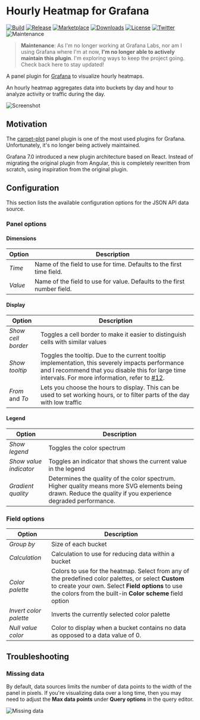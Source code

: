 # Hourly Heatmap for Grafana

[![Build](https://github.com/marcusolsson/grafana-hourly-heatmap-panel/workflows/CI/badge.svg)](https://github.com/marcusolsson/grafana-hourly-heatmap-panel/actions?query=workflow%3A%22CI%22)
[![Release](https://github.com/marcusolsson/grafana-hourly-heatmap-panel/workflows/Release/badge.svg)](https://github.com/marcusolsson/grafana-hourly-heatmap-panel/actions?query=workflow%3ARelease)
[![Marketplace](https://img.shields.io/badge/dynamic/json?logo=grafana&color=F47A20&label=marketplace&prefix=v&query=%24.items%5B%3F%28%40.slug%20%3D%3D%20%22marcusolsson-hourly-heatmap-panel%22%29%5D.version&url=https%3A%2F%2Fgrafana.com%2Fapi%2Fplugins)](https://grafana.com/grafana/plugins/marcusolsson-hourly-heatmap-panel)
[![Downloads](https://img.shields.io/badge/dynamic/json?logo=grafana&color=F47A20&label=downloads&query=%24.items%5B%3F%28%40.slug%20%3D%3D%20%22marcusolsson-hourly-heatmap-panel%22%29%5D.downloads&url=https%3A%2F%2Fgrafana.com%2Fapi%2Fplugins)](https://grafana.com/grafana/plugins/marcusolsson-hourly-heatmap-panel)
[![License](https://img.shields.io/github/license/marcusolsson/grafana-hourly-heatmap-panel)](LICENSE)
[![Twitter](https://img.shields.io/twitter/follow/marcusolsson?color=%231DA1F2&label=twitter&style=plastic)](https://twitter.com/marcusolsson)
![Maintenance](https://img.shields.io/maintenance/no/2022?style=plastic)

> **Maintenance**: As I'm no longer working at Grafana Labs, nor am I using Grafana where I'm at now, **I'm no longer able to actively maintain this plugin**. I'm exploring ways to keep the project going. Check back here to stay updated!

A panel plugin for [Grafana](https://grafana.com) to visualize hourly heatmaps.

An hourly heatmap aggregates data into buckets by day and hour to analyze activity or traffic during the day.

![Screenshot](https://github.com/marcusolsson/grafana-hourly-heatmap-panel/raw/main/src/img/dark.png)

## Motivation

The [carpet-plot](https://github.com/petrslavotinek/grafana-carpetplot) panel plugin is one of the most used plugins for Grafana. Unfortunately, it's no longer being actively maintained.

Grafana 7.0 introduced a new plugin architecture based on React. Instead of migrating the original plugin from Angular, this is completely rewritten from scratch, using inspiration from the original plugin.

## Configuration

This section lists the available configuration options for the JSON API data source.

### Panel options

#### Dimensions

| Option  | Description                                                             |
|---------|-------------------------------------------------------------------------|
| _Time_  | Name of the field to use for time. Defaults to the first time field.    |
| _Value_ | Name of the field to use for value. Defaults to the first number field. |

#### Display

| Option             | Description                                                                                                                                                                                                                                                                     |
|--------------------|---------------------------------------------------------------------------------------------------------------------------------------------------------------------------------------------------------------------------------------------------------------------------------|
| _Show cell border_ | Toggles a cell border to make it easier to distinguish cells with similar values                                                                                                                                                                                                |
| _Show tooltip_     | Toggles the tooltip. Due to the current tooltip implementation, this severely impacts performance and I recommend that you disable this for large time intervals. For more information, refer to [#12](https://github.com/marcusolsson/grafana-hourly-heatmap-panel/issues/12). |
| _From_ and _To_    | Lets you choose the hours to display. This can be used to set working hours, or to filter parts of the day with low traffic                                                                                                                                                     |

#### Legend

| Option                 | Description                                                                                                                                                  |
|------------------------|--------------------------------------------------------------------------------------------------------------------------------------------------------------|
| _Show legend_          | Toggles the color spectrum                                                                                                                                   |
| _Show value indicator_ | Toggles an indicator that shows the current value in the legend                                                                                              |
| _Gradient quality_     | Determines the quality of the color spectrum. Higher quality means more SVG elements being drawn. Reduce the quality if you experience degraded performance. |

### Field options

| Option                 | Description                                                                                                                                                                                                          |
|------------------------|----------------------------------------------------------------------------------------------------------------------------------------------------------------------------------------------------------------------|
| _Group by_             | Size of each bucket                                                                                                                                                                                                  |
| _Calculation_          | Calculation to use for reducing data within a bucket                                                                                                                                                                 |
| _Color palette_        | Colors to use for the heatmap. Select from any of the predefined color palettes, or select **Custom** to create your own. Select **Field options** to use the colors from the built-in **Color scheme** field option |
| _Invert color palette_ | Inverts the currently selected color palette                                                                                                                                                                         |
| _Null value color_     | Color to display when a bucket contains no data as opposed to a data value of 0.                                                                                                                                     |

## Troubleshooting

### Missing data

By default, data sources limits the number of data points to the width of the panel in pixels. If you're visualizing data over a long time, then you may need to adjust the **Max data points** under **Query options** in the query editor.

![Missing data](https://github.com/marcusolsson/grafana-hourly-heatmap-panel/raw/main/src/img/missing-datapoints.png)
